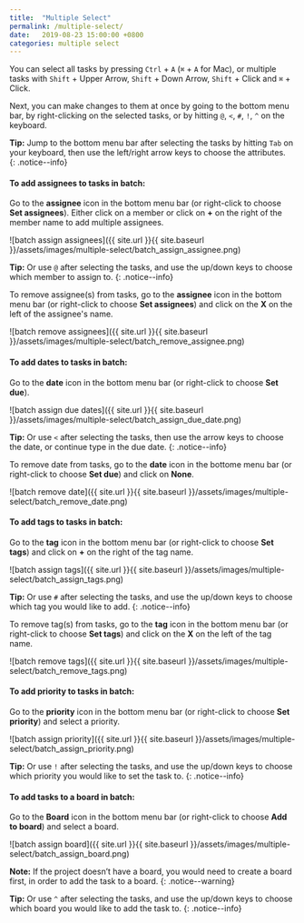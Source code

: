 ```yaml
---
title:  "Multiple Select"
permalink: /multiple-select/
date:   2019-08-23 15:00:00 +0800
categories: multiple select
---
```

You can select all tasks by pressing `Ctrl` + `A` (`⌘` + `A` for Mac), or multiple tasks with `Shift` + Upper Arrow, `Shift` + Down Arrow, `Shift` + Click and `⌘` + Click.

Next, you can make changes to them at once by going to the bottom menu bar, by right-clicking on the selected tasks, or by hitting `@`, `<`, `#`, `!`, `^` on the keyboard. 

**Tip:** Jump to the bottom menu bar after selecting the tasks by hitting `Tab` on your keyboard, then use the left/right arrow keys to choose the attributes.  
{: .notice--info}


#### To add assignees to tasks in batch:

Go to the **assignee** icon in the bottom menu bar (or right-click to choose **Set assignees**). Either click on a member or click on **+** on the right of the member name to add multiple assignees.

![batch assign assignees]({{ site.url }}{{ site.baseurl }}/assets/images/multiple-select/batch_assign_assignee.png)

**Tip:** Or use `@` after selecting the tasks, and use the up/down keys to choose which member to assign to. 
{: .notice--info}

To remove assignee(s) from tasks, go to the **assignee** icon in the bottom menu bar (or right-click to choose **Set assignees**) and click on the **X** on the left of the assignee's name.

![batch remove assignees]({{ site.url }}{{ site.baseurl }}/assets/images/multiple-select/batch_remove_assignee.png)


#### To add dates to tasks in batch:

Go to the **date** icon in the bottom menu bar (or right-click to choose **Set due**).

![batch assign due dates]({{ site.url }}{{ site.baseurl }}/assets/images/multiple-select/batch_assign_due_date.png)

**Tip:** Or use `<` after selecting the tasks, then use the arrow keys to choose the date, or continue type in the due date. 
{: .notice--info}

To remove date from tasks, go to the **date** icon in the bottome menu bar (or right-click to choose **Set due**) and click on **None**.

![batch remove date]({{ site.url }}{{ site.baseurl }}/assets/images/multiple-select/batch_remove_date.png)


#### To add tags to tasks in batch:

Go to the **tag** icon in the bottom menu bar (or right-click to choose **Set tags**) and click on **+** on the right of the tag name.

![batch assign tags]({{ site.url }}{{ site.baseurl }}/assets/images/multiple-select/batch_assign_tags.png)

**Tip:** Or use `#` after selecting the tasks, and use the up/down keys to choose which tag you would like to add. 
{: .notice--info}

To remove tag(s) from tasks, go to the **tag** icon in the bottom menu bar (or right-click to choose **Set tags**) and click on the **X** on the left of the tag name.

![batch remove tags]({{ site.url }}{{ site.baseurl }}/assets/images/multiple-select/batch_remove_tags.png)


#### To add priority to tasks in batch:

Go to the **priority** icon in the bottom menu bar (or right-click to choose **Set priority**) and select a priority.

![batch assign priority]({{ site.url }}{{ site.baseurl }}/assets/images/multiple-select/batch_assign_priority.png)

**Tip:** Or use `!` after selecting the tasks, and use the up/down keys to choose which priority you would like to set the task to. 
{: .notice--info}


#### To add tasks to a board in batch:

Go to the **Board** icon in the bottom menu bar (or right-click to choose **Add to board**) and select a board. 

![batch assign board]({{ site.url }}{{ site.baseurl }}/assets/images/multiple-select/batch_assign_board.png)

**Note:** If the project doesn’t have a board, you would need to create a board first, in order to add the task to a board. 
{: .notice--warning}

**Tip:** Or use `^` after selecting the tasks, and use the up/down keys to choose which board you would like to add the task to. 
{: .notice--info}




